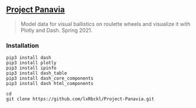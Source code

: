 ## [Project Panavia](http://lxrbckl.com/Project-Panavia)
> Model data for visual ballistics on roulette wheels and visualize it with Plotly and Dash. Spring 2021.

### Installation
```
pip3 install dash
pip3 install plotly
pip3 install ipinfo
pip3 install dash_table
pip3 install dash_core_components
pip3 install dash html_components

cd
git clone https://github.com/lxRbckl/Project-Panavia.git
```
